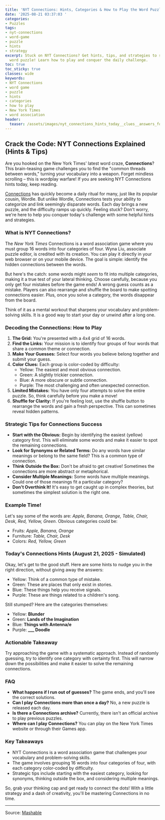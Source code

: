 ```yaml
---
title: 'NYT Connections: Hints, Categories & How to Play the Word Puzzle'
date: '2025-08-21 03:37:03 '
categories:
- Puzzles
tags:
- nyt-connections
- word-game
- puzzle
- hints
- strategy
excerpt: Stuck on NYT Connections? Get hints, tips, and strategies to solve today's
  word puzzle! Learn how to play and conquer the daily challenge.
toc: true
toc_sticky: true
classes: wide
keywords:
- NYT Connections
- word game
- puzzle
- hints
- categories
- how to play
- New York Times
- word association
header:
  teaser: /assets/images/nyt_connections_hints_today__clues__answers_for_au_20250821033703.jpg
---
```


## Crack the Code: NYT Connections Explained (Hints & Tips)

Are you hooked on the New York Times' latest word craze, **Connections**? This brain-teasing game challenges you to find the "common threads between words," turning your vocabulary into a weapon. Forget mindless scrolling – this is wordplay warfare! If you are seeking NYT Connections hints today, keep reading.

[Connections](https://www.nytimes.com/games/connections) has quickly become a daily ritual for many, just like its popular cousin, Wordle. But unlike Wordle, Connections tests your ability to categorize and link seemingly disparate words. Each day brings a new puzzle, and the difficulty ramps up quickly. Feeling stuck? Don't worry, we're here to help you conquer today's challenge with some helpful hints and strategies.



### What is NYT Connections?

The *New York Times* Connections is a word association game where you must group 16 words into four categories of four.  Wyna Liu, associate puzzle editor, is credited with its creation. You can play it directly in your web browser or on your mobile device. The goal is simple: identify the hidden connections between the words.

But here's the catch: some words might *seem* to fit into multiple categories, making it a true test of your lateral thinking. Choose carefully, because you only get four mistakes before the game ends! A wrong guess counts as a mistake. Players can also rearrange and shuffle the board to make spotting connections easier. Plus, once you solve a category, the words disappear from the board.


Think of it as a mental workout that sharpens your vocabulary and problem-solving skills. It is a good way to start your day or unwind after a long one.

### Decoding the Connections: How to Play

1.  **The Grid:** You're presented with a 4x4 grid of 16 words.
2.  **Find the Links:** Your mission is to identify four groups of four words that share a common theme or connection.
3.  **Make Your Guesses:** Select four words you believe belong together and submit your guess.
4.  **Color Clues:** Each group is color-coded by difficulty:
    *   Yellow: The easiest and most obvious connection.
    *   Green: A slightly trickier connection.
    *   Blue: A more obscure or subtle connection.
    *   Purple: The most challenging and often unexpected connection.
5.  **Limited Mistakes:** You have only four attempts to solve the entire puzzle. So, think carefully before you make a move!
6.  **Shuffle for Clarity:** If you're feeling lost, use the shuffle button to rearrange the words and gain a fresh perspective. This can sometimes reveal hidden patterns.

### Strategic Tips for Connections Success

*   **Start with the Obvious:** Begin by identifying the easiest (yellow) category first. This will eliminate some words and make it easier to spot the remaining connections.
*   **Look for Synonyms or Related Terms:** Do any words have similar meanings or belong to the same field? This is a common type of connection.
*   **Think Outside the Box:** Don't be afraid to get creative! Sometimes the connections are more abstract or metaphorical.
*   **Consider Multiple Meanings:** Some words have multiple meanings. Could one of those meanings fit a particular category?
*   **Don't Overthink It!** It's easy to get caught up in complex theories, but sometimes the simplest solution is the right one.

### Example Time!

Let's say some of the words are: *Apple, Banana, Orange, Table, Chair, Desk, Red, Yellow, Green*. Obvious categories could be:

*   Fruits: *Apple, Banana, Orange*
*   Furniture: *Table, Chair, Desk*
*   Colors: *Red, Yellow, Green*

### Today's Connections Hints (August 21, 2025 - Simulated)

Okay, let's get to the good stuff. Here are some hints to nudge you in the right direction, without giving away the answers:

*   Yellow: Think of a common type of mistake.
*   Green: These are places that only exist in stories.
*   Blue: These things help you receive signals.
*   Purple: These are things related to a children's song.

Still stumped? Here are the categories themselves:

*   Yellow: **Blunder**
*   Green: **Lands of the Imagination**
*   Blue: **Things with Antenna/e**
*   Purple: **___ Doodle**

### Actionable Takeaway

Try approaching the game with a systematic approach. Instead of randomly guessing, try to identify one category with certainty first. This will narrow down the possibilities and make it easier to solve the remaining connections.

### FAQ

*   **What happens if I run out of guesses?** The game ends, and you'll see the correct solutions.
*   **Can I play Connections more than once a day?** No, a new puzzle is released each day.
*   **Is there a Connections archive?** Currently, there isn't an official archive to play previous puzzles.
*   **Where can I play Connections?** You can play on the New York Times website or through their Games app.

### Key Takeaways

*   NYT Connections is a word association game that challenges your vocabulary and problem-solving skills.
*   The game involves grouping 16 words into four categories of four, with each category color-coded by difficulty.
*   Strategic tips include starting with the easiest category, looking for synonyms, thinking outside the box, and considering multiple meanings.

So, grab your thinking cap and get ready to connect the dots! With a little strategy and a dash of creativity, you'll be mastering Connections in no time.

---

Source: [Mashable](https://mashable.com/article/nyt-connections-hint-answer-today-august-21-2025)